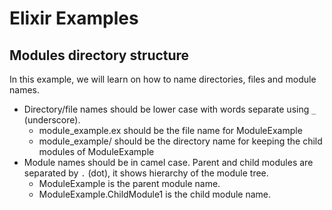 # Elixir Examples

## Modules directory structure
In this example, we will learn on how to name directories, files and module names.
* Directory/file names should be lower case with words separate using `_` (underscore).
  * module_example.ex should be the file name for ModuleExample
  * module_example/ should be the directory name for keeping the child modules of ModuleExample
* Module names should be in camel case. Parent and child modules are separated by `.` (dot), it shows hierarchy of the module tree. 
  * ModuleExample is the parent module name.
  * ModuleExample.ChildModule1 is the child module name.

